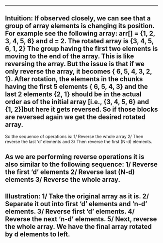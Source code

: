 ---------------------------------------------------------------------------------------------------
Intuition:
If observed closely, we can see that a group of array elements is changing its position. For example see the following array:
arr[] = {1, 2, 3, 4, 5, 6} and d = 2. The rotated array is {3, 4, 5, 6, 1, 2}
The group having the first two elements is moving to the end of the array. This is like reversing the array.
But the issue is that if we only reverse the array, it becomes { 6, 5, 4, 3, 2, 1}. 
After rotation, the elements in the chunks having the first 5 elements { 6, 5, 4, 3} and the last 2 elements {2, 1} should be in the actual order as of the initial array [i.e., {3, 4, 5, 6} and {1, 2}]but here it gets reversed. 
So if those blocks are reversed again we get the desired rotated array.
---------------------------------------------------------------------------------------------------
So the sequence of operations is:
1/ Reverse the whole array 
2/ Then reverse the last ‘d’ elements and 
3/ Then reverse the first (N-d) elements.

As we are performing reverse operations it is also similar to the following sequence:
1/ Reverse the first ‘d’ elements
2/ Reverse last (N-d) elements
3/ Reverse the whole array.
---------------------------------------------------------------------------------------------------
Illustration:
1/ Take the original array as it is.
2/ Separate it out into first ‘d’ elements and ‘n-d’ elements.
3/ Reverse first ‘d’ elements.
4/ Reverse the next ‘n-d’ elements.
5/ Next, reverse the whole array. We have the final array rotated by d elements to left.
---------------------------------------------------------------------------------------------------